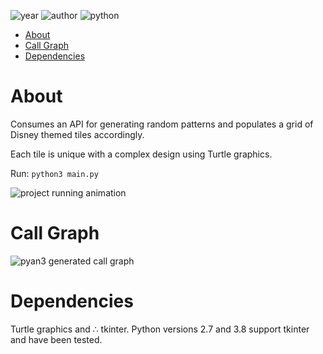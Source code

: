![year](https://img.shields.io/badge/Year-2019-lightgrey?style=plastic)
![author](https://img.shields.io/badge/Author-Johnny%20Madigan-yellow?style=plastic)
![python](https://img.shields.io/badge/Python-informational?style=plastic&logo=python)

- [About](#about)
- [Call Graph](#call-graph)
- [Dependencies](#dependencies)

# **About**
Consumes an API for generating random patterns and populates a grid of Disney themed tiles accordingly.

Each tile is unique with a complex design using Turtle graphics.

Run: `python3 main.py`

![project running animation](/img/disney-project-eg.gif)

# **Call Graph**

![pyan3 generated call graph](/img/disney-project-pyan3-call-graph.png)

# **Dependencies**
Turtle graphics and ∴ tkinter. Python versions 2.7 and 3.8 support tkinter and have been tested.
